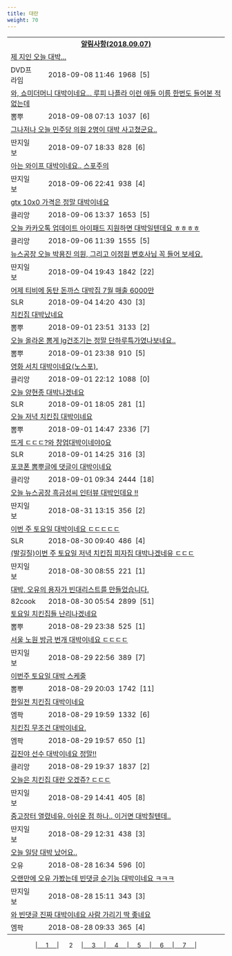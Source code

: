 ```yaml
---
title: 대란
weight: 70
---
```



<table>
<tr class='notice'><td colspan='2'><a href='http://latent.club/notice/'><center><b>알림사항(2018.09.07)</b></center></a></td></tr>
<tr class='title_link'><td colspan="2"><a href="https://dvdprime.com/g2/bbs/board.php?bo_table=comm&wr_id=18752327">제 지인 오늘 대박...</a></td></tr>
<tr class='title_info'><td width='55px' class=dvd>DVD프라임</td><td>&nbsp;&nbsp;&nbsp;2018-09-08 11:46&nbsp;&nbsp;<span class="view">1968</span>&nbsp;&nbsp;<span class="reply">[5]</span></td></tr>
<tr class='title_link'><td colspan="2"><a href="http://m.ppomppu.co.kr/new/bbs_view.php?id=freeboard&no=6041620&page=1"> 와, 쇼미더머니 대박이네요... 루피 나플라 이런 애들 이름 한번도 들어본 적 없는데</a></td></tr>
<tr class='title_info'><td width='55px' class=ppom>뽐뿌</td><td>&nbsp;&nbsp;&nbsp;2018-09-08 07:13&nbsp;&nbsp;<span class="view">1037</span>&nbsp;&nbsp;<span class="reply">[6]</span></td></tr>
<tr class='title_link'><td colspan="2"><a href="http://www.ddanzi.com/index.php?m=1&document_srl=528996808">그나저나 오늘 민주당 의원 2명이 대박 사고쳤군요.. </a></td></tr>
<tr class='title_info'><td width='55px' class=ddan>딴지일보</td><td>&nbsp;&nbsp;&nbsp;2018-09-07 18:33&nbsp;&nbsp;<span class="view">828</span>&nbsp;&nbsp;<span class="reply">[6]</span></td></tr>
<tr class='title_link'><td colspan="2"><a href="http://www.ddanzi.com/index.php?m=1&document_srl=528875263">아는 와이프 대박이네요.. 스포주의 </a></td></tr>
<tr class='title_info'><td width='55px' class=ddan>딴지일보</td><td>&nbsp;&nbsp;&nbsp;2018-09-06 22:41&nbsp;&nbsp;<span class="view">938</span>&nbsp;&nbsp;<span class="reply">[4]</span></td></tr>
<tr class='title_link'><td colspan="2"><a href="https://www.clien.net/service/board/park/12560541">gtx 10x0 가격은 정말 대박이네요</a></td></tr>
<tr class='title_info'><td width='55px' class=clien>클리앙</td><td>&nbsp;&nbsp;&nbsp;2018-09-06 13:37&nbsp;&nbsp;<span class="view">1653</span>&nbsp;&nbsp;<span class="reply">[5]</span></td></tr>
<tr class='title_link'><td colspan="2"><a href="https://www.clien.net/service/board/park/12560095">오늘 카카오톡 업데이트 아이패드 지원하면 대박일텐데요 ㅎㅎㅎㅎ</a></td></tr>
<tr class='title_info'><td width='55px' class=clien>클리앙</td><td>&nbsp;&nbsp;&nbsp;2018-09-06 11:39&nbsp;&nbsp;<span class="view">1555</span>&nbsp;&nbsp;<span class="reply">[5]</span></td></tr>
<tr class='title_link'><td colspan="2"><a href="http://www.ddanzi.com/index.php?m=1&document_srl=528528933">뉴스공장 오늘 박용진 의원, 그리고 이정원 변호사님 꼭 들어 보세요. </a></td></tr>
<tr class='title_info'><td width='55px' class=ddan>딴지일보</td><td>&nbsp;&nbsp;&nbsp;2018-09-04 19:43&nbsp;&nbsp;<span class="view">1842</span>&nbsp;&nbsp;<span class="reply">[22]</span></td></tr>
<tr class='title_link'><td colspan="2"><a href="http://www.slrclub.com/bbs/vx2.php?id=free&no=36590935">어제 티비에 동탄 돈까스 대박집 7월 매출 6000만</a></td></tr>
<tr class='title_info'><td width='55px' class=slr>SLR</td><td>&nbsp;&nbsp;&nbsp;2018-09-04 14:20&nbsp;&nbsp;<span class="view">430</span>&nbsp;&nbsp;<span class="reply">[3]</span></td></tr>
<tr class='title_link'><td colspan="2"><a href="http://m.ppomppu.co.kr/new/bbs_view.php?id=freeboard&no=6032916&page=1"> 치킨집 대박났네요</a></td></tr>
<tr class='title_info'><td width='55px' class=ppom>뽐뿌</td><td>&nbsp;&nbsp;&nbsp;2018-09-01 23:51&nbsp;&nbsp;<span class="view">3133</span>&nbsp;&nbsp;<span class="reply">[2]</span></td></tr>
<tr class='title_link'><td colspan="2"><a href="http://m.ppomppu.co.kr/new/bbs_view.php?id=freeboard&no=6032830&page=1"> 오늘 올라온 뽐게 lg건조기는 정말 단하루특가였나보네요..</a></td></tr>
<tr class='title_info'><td width='55px' class=ppom>뽐뿌</td><td>&nbsp;&nbsp;&nbsp;2018-09-01 23:38&nbsp;&nbsp;<span class="view">910</span>&nbsp;&nbsp;<span class="reply">[5]</span></td></tr>
<tr class='title_link'><td colspan="2"><a href="https://www.clien.net/service/board/park/12543003">영화 서치 대박이네요(노스포).</a></td></tr>
<tr class='title_info'><td width='55px' class=clien>클리앙</td><td>&nbsp;&nbsp;&nbsp;2018-09-01 22:12&nbsp;&nbsp;<span class="view">1088</span>&nbsp;&nbsp;<span class="reply">[0]</span></td></tr>
<tr class='title_link'><td colspan="2"><a href="http://www.slrclub.com/bbs/vx2.php?id=free&no=36584025">오늘 양현종 대박나겠네요</a></td></tr>
<tr class='title_info'><td width='55px' class=slr>SLR</td><td>&nbsp;&nbsp;&nbsp;2018-09-01 18:05&nbsp;&nbsp;<span class="view">281</span>&nbsp;&nbsp;<span class="reply">[1]</span></td></tr>
<tr class='title_link'><td colspan="2"><a href="http://m.ppomppu.co.kr/new/bbs_view.php?id=freeboard&no=6029299&page=1"> 오늘 저녁 치킨집 대박이네요</a></td></tr>
<tr class='title_info'><td width='55px' class=ppom>뽐뿌</td><td>&nbsp;&nbsp;&nbsp;2018-09-01 14:47&nbsp;&nbsp;<span class="view">2336</span>&nbsp;&nbsp;<span class="reply">[7]</span></td></tr>
<tr class='title_link'><td colspan="2"><a href="http://www.slrclub.com/bbs/vx2.php?id=free&no=36583674">뜨게 ㄷㄷㄷ?와 창업대박이네야0요</a></td></tr>
<tr class='title_info'><td width='55px' class=slr>SLR</td><td>&nbsp;&nbsp;&nbsp;2018-09-01 14:25&nbsp;&nbsp;<span class="view">316</span>&nbsp;&nbsp;<span class="reply">[3]</span></td></tr>
<tr class='title_link'><td colspan="2"><a href="https://www.clien.net/service/board/park/12540108">포코폰 뽐뿌글에 댓글이 대박이네요</a></td></tr>
<tr class='title_info'><td width='55px' class=clien>클리앙</td><td>&nbsp;&nbsp;&nbsp;2018-09-01 09:34&nbsp;&nbsp;<span class="view">2444</span>&nbsp;&nbsp;<span class="reply">[18]</span></td></tr>
<tr class='title_link'><td colspan="2"><a href="http://www.ddanzi.com/index.php?m=1&document_srl=527905030">오늘 뉴스공장 흑금성씨 인터뷰 대박인데요 !! </a></td></tr>
<tr class='title_info'><td width='55px' class=ddan>딴지일보</td><td>&nbsp;&nbsp;&nbsp;2018-08-31 13:15&nbsp;&nbsp;<span class="view">356</span>&nbsp;&nbsp;<span class="reply">[2]</span></td></tr>
<tr class='title_link'><td colspan="2"><a href="http://www.slrclub.com/bbs/vx2.php?id=free&no=36578561">이번 주 토요일 대박이네요 ㄷㄷㄷㄷㄷ</a></td></tr>
<tr class='title_info'><td width='55px' class=slr>SLR</td><td>&nbsp;&nbsp;&nbsp;2018-08-30 09:40&nbsp;&nbsp;<span class="view">486</span>&nbsp;&nbsp;<span class="reply">[4]</span></td></tr>
<tr class='title_link'><td colspan="2"><a href="http://www.ddanzi.com/index.php?m=1&document_srl=527678676">(발길질)이번 주 토요일 저녁 치킨집 피자집 대박나겠네유 ㄷㄷㄷ  </a></td></tr>
<tr class='title_info'><td width='55px' class=ddan>딴지일보</td><td>&nbsp;&nbsp;&nbsp;2018-08-30 08:55&nbsp;&nbsp;<span class="view">221</span>&nbsp;&nbsp;<span class="reply">[1]</span></td></tr>
<tr class='title_link'><td colspan="2"><a href="http://www.82cook.com/entiz/read.php?bn=15&num=2627127">대박, 오유의 용자가 빈대리스트를 만들었습니다.</a></td></tr>
<tr class='title_info'><td width='55px' class=cook>82cook</td><td>&nbsp;&nbsp;&nbsp;2018-08-30 05:54&nbsp;&nbsp;<span class="view">2899</span>&nbsp;&nbsp;<span class="reply">[51]</span></td></tr>
<tr class='title_link'><td colspan="2"><a href="http://m.ppomppu.co.kr/new/bbs_view.php?id=freeboard&no=6024339&page=1"> 토요일 치킨집들 난리나겠네요</a></td></tr>
<tr class='title_info'><td width='55px' class=ppom>뽐뿌</td><td>&nbsp;&nbsp;&nbsp;2018-08-29 23:38&nbsp;&nbsp;<span class="view">525</span>&nbsp;&nbsp;<span class="reply">[1]</span></td></tr>
<tr class='title_link'><td colspan="2"><a href="http://www.ddanzi.com/index.php?m=1&document_srl=527643506">서울 노원 방금 번개 대박이네요 ㄷㄷㄷㄷ </a></td></tr>
<tr class='title_info'><td width='55px' class=ddan>딴지일보</td><td>&nbsp;&nbsp;&nbsp;2018-08-29 22:56&nbsp;&nbsp;<span class="view">389</span>&nbsp;&nbsp;<span class="reply">[7]</span></td></tr>
<tr class='title_link'><td colspan="2"><a href="http://m.ppomppu.co.kr/new/bbs_view.php?id=freeboard&no=6023788&page=1"> 이번주 토요일 대박 스케줄</a></td></tr>
<tr class='title_info'><td width='55px' class=ppom>뽐뿌</td><td>&nbsp;&nbsp;&nbsp;2018-08-29 20:03&nbsp;&nbsp;<span class="view">1742</span>&nbsp;&nbsp;<span class="reply">[11]</span></td></tr>
<tr class='title_link'><td colspan="2"><a href="http://mlbpark.donga.com/mp/b.php?id=201808290022428803&p=1&b=bullpen&m=view&select=sct&site=donga.com">한일전 치킨집 대박이네요</a></td></tr>
<tr class='title_info'><td width='55px' class=mlb>엠팍</td><td>&nbsp;&nbsp;&nbsp;2018-08-29 19:59&nbsp;&nbsp;<span class="view">1332</span>&nbsp;&nbsp;<span class="reply">[6]</span></td></tr>
<tr class='title_link'><td colspan="2"><a href="http://mlbpark.donga.com/mp/b.php?id=201808290022428653&p=1&b=bullpen&m=view&select=sct&site=donga.com">치킨집 무조건 대박이네요.</a></td></tr>
<tr class='title_info'><td width='55px' class=mlb>엠팍</td><td>&nbsp;&nbsp;&nbsp;2018-08-29 19:57&nbsp;&nbsp;<span class="view">650</span>&nbsp;&nbsp;<span class="reply">[1]</span></td></tr>
<tr class='title_link'><td colspan="2"><a href="https://www.clien.net/service/board/park/12529419">김진야 선수 대박이네요 정말!!</a></td></tr>
<tr class='title_info'><td width='55px' class=clien>클리앙</td><td>&nbsp;&nbsp;&nbsp;2018-08-29 19:37&nbsp;&nbsp;<span class="view">1837</span>&nbsp;&nbsp;<span class="reply">[2]</span></td></tr>
<tr class='title_link'><td colspan="2"><a href="http://www.ddanzi.com/index.php?m=1&document_srl=527559224">오늘은 치킨집 대란 오겠쥬? ㄷㄷㄷ  </a></td></tr>
<tr class='title_info'><td width='55px' class=ddan>딴지일보</td><td>&nbsp;&nbsp;&nbsp;2018-08-29 14:41&nbsp;&nbsp;<span class="view">405</span>&nbsp;&nbsp;<span class="reply">[8]</span></td></tr>
<tr class='title_link'><td colspan="2"><a href="http://www.ddanzi.com/index.php?m=1&document_srl=527536904">중고장터 열렸네유. 아쉬운 점 하나.. 이거면 대박칠텐데..  </a></td></tr>
<tr class='title_info'><td width='55px' class=ddan>딴지일보</td><td>&nbsp;&nbsp;&nbsp;2018-08-29 12:31&nbsp;&nbsp;<span class="view">438</span>&nbsp;&nbsp;<span class="reply">[3]</span></td></tr>
<tr class='title_link'><td colspan="2"><a href="http://m.todayhumor.co.kr/view.php?table=sisa&no=1100841&page=1">오늘 일당 대박 났어요..</a></td></tr>
<tr class='title_info'><td width='55px' class=Ou>오유</td><td>&nbsp;&nbsp;&nbsp;2018-08-28 16:34&nbsp;&nbsp;<span class="view">596</span>&nbsp;&nbsp;<span class="reply">[0]</span></td></tr>
<tr class='title_link'><td colspan="2"><a href="http://www.ddanzi.com/index.php?m=1&document_srl=527374343">오랜만에 오유 가봤는데 빈댓글 순기능 대박이네요 ㅋㅋㅋ </a></td></tr>
<tr class='title_info'><td width='55px' class=ddan>딴지일보</td><td>&nbsp;&nbsp;&nbsp;2018-08-28 15:11&nbsp;&nbsp;<span class="view">343</span>&nbsp;&nbsp;<span class="reply">[3]</span></td></tr>
<tr class='title_link'><td colspan="2"><a href="http://mlbpark.donga.com/mp/b.php?id=201808280022354622&p=1&b=bullpen&m=view&select=sct&site=donga.com">와 빈댓글 진짜 대박이네요 사람 가리기 딱 좋네요</a></td></tr>
<tr class='title_info'><td width='55px' class=mlb>엠팍</td><td>&nbsp;&nbsp;&nbsp;2018-08-28 09:33&nbsp;&nbsp;<span class="view">365</span>&nbsp;&nbsp;<span class="reply">[4]</span></td></tr>
</table><center><span class="foot_index"><td>|<a href="../">&nbsp;&nbsp;&nbsp;&nbsp;&nbsp;1&nbsp;&nbsp;&nbsp;&nbsp;&nbsp;</a></td><td>| &nbsp;&nbsp;&nbsp;&nbsp;&nbsp;2&nbsp;&nbsp;&nbsp;&nbsp;&nbsp;</a></td><td>|<a href="../page3/">&nbsp;&nbsp;&nbsp;&nbsp;&nbsp;3&nbsp;&nbsp;&nbsp;&nbsp;&nbsp;</a></td><td>|<a href="../page4/">&nbsp;&nbsp;&nbsp;&nbsp;&nbsp;4&nbsp;&nbsp;&nbsp;&nbsp;&nbsp;</a></td><td>|<a href="../page5/">&nbsp;&nbsp;&nbsp;&nbsp;&nbsp;5&nbsp;&nbsp;&nbsp;&nbsp;&nbsp;</a></td><td>|<a href="../page6/">&nbsp;&nbsp;&nbsp;&nbsp;&nbsp;6&nbsp;&nbsp;&nbsp;&nbsp;&nbsp;</a></td><td>|<a href="../page7/">&nbsp;&nbsp;&nbsp;&nbsp;&nbsp;7&nbsp;&nbsp;&nbsp;&nbsp;&nbsp;</a>|</td></tr></span></center>
